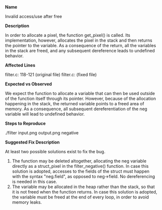 **Name**

Invalid access/use after free

**Description**

In order to allocate a pixel, the function get_pixel() is called. Its implementation, however, allocates the pixel in the stack and then returns the pointer to the variable. As a consequence of the return, all the variables in the stack are freed, and any subsequent dereference leads to undefined behavior.

**Affected Lines**

filter.c: 118-121 (original file)
filter.c: (fixed file)

**Expected vs Observed**

We expect the function to allocate a variable that can then be used outside of the function itself through its pointer. However, because of the allocation happening in the stack, the returned variable points to a freed area of memory. As a consequence, all subsequent dereferentiation of the neg variable will lead to undefined behavior.

**Steps to Reproduce**

./filter input.png output.png negative

**Suggested Fix Description**

At least two possible solutions exist to fix the bug. 
1) The function may be deleted altogether, allocating the neg variable directly as a struct_pixel in the filter_negative() function. In case this solution is adopted, accesses to the fields of the struct must happen with the syntax "neg.field", as opposed to neg->field. No dereferencing is needed in this case.
2) The variable may be allocated in the heap rather than the stack, so that it is not freed when the function returns. In case this solution is adopted, the variable must be freed at the end of every loop, in order to avoid memory leaks.
